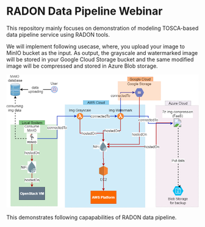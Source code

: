 # RADON Data Pipeline Webinar

This repository mainly focuses on demonstration of modeling TOSCA-based data pipeline service using RADON tools.

We will implement following usecase, where, you upload your image to MinIO bucket as the input. As output, the grayscale and watermarked image will be stored in your Google Cloud Storage bucket and the same modified image will be compressed and stored in Azure Blob storage.

<img src="img/main-worklow.png">

This demonstrates following capapabilities of RADON data pipeline.

